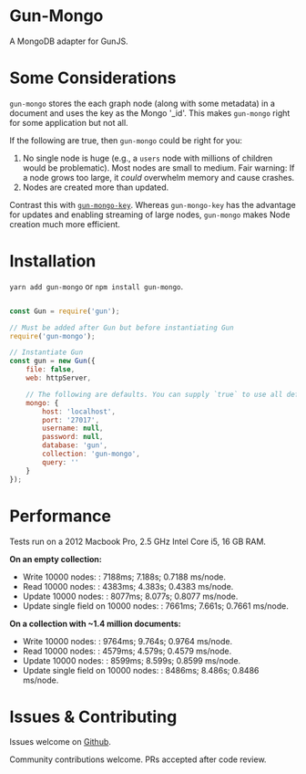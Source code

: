 # Gun-Mongo

A MongoDB adapter for GunJS.

# Some Considerations

`gun-mongo` stores the each graph node (along with some metadata) in a document and uses the key as the Mongo '_id'. This makes `gun-mongo` right for some application but not all.

If the following are true, then `gun-mongo` could be right for you:

1. No single node is huge (e.g., a `users` node with millions of children would be problematic). Most nodes are small to medium. Fair warning: If a node grows too large, it _could_ overwhelm memory and cause crashes.
2. Nodes are created more than updated.

Contrast this with [`gun-mongo-key`](https://github.com/sjones6/gun-mongo-key). Whereas `gun-mongo-key` has the advantage for updates and enabling streaming of large nodes, `gun-mongo` makes Node creation much more efficient.

# Installation

`yarn add gun-mongo` or `npm install gun-mongo`.

```javascript

const Gun = require('gun');

// Must be added after Gun but before instantiating Gun
require('gun-mongo');

// Instantiate Gun
const gun = new Gun({
    file: false,
    web: httpServer,

    // The following are defaults. You can supply `true` to use all defaults, or overwrite the ones you choose
    mongo: {
        host: 'localhost',
        port: '27017',
        username: null,
        password: null,
        database: 'gun',
        collection: 'gun-mongo',
        query: ''
    }
});
```

# Performance

Tests run on a 2012 Macbook Pro, 2.5 GHz Intel Core i5, 16 GB RAM.

**On an empty collection:**

* Write 10000 nodes: : 7188ms; 7.188s; 0.7188 ms/node.
* Read 10000 nodes: : 4383ms; 4.383s; 0.4383 ms/node.
* Update 10000 nodes: : 8077ms; 8.077s; 0.8077 ms/node.
* Update single field on 10000 nodes: : 7661ms; 7.661s; 0.7661 ms/node.

**On a collection with ~1.4 million documents:**

* Write 10000 nodes: : 9764ms; 9.764s; 0.9764 ms/node.
* Read 10000 nodes: : 4579ms; 4.579s; 0.4579 ms/node.
* Update 10000 nodes: : 8599ms; 8.599s; 0.8599 ms/node.
* Update single field on 10000 nodes: : 8486ms; 8.486s; 0.8486 ms/node.

# Issues & Contributing

Issues welcome on [Github](https://github.com/sjones6/gun-mongo/issues).

Community contributions welcome. PRs accepted after code review.
